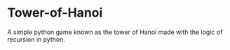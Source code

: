 # Tower-of-Hanoi
A simple python game known as the tower of Hanoi made with the logic of recursion in python.
